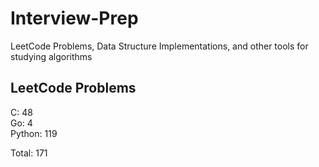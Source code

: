 # Interview-Prep
LeetCode Problems, Data Structure Implementations, and other tools for studying algorithms

## LeetCode Problems
C:      48<br/>
Go:     4<br/>
Python: 119<br/>

Total:  171
